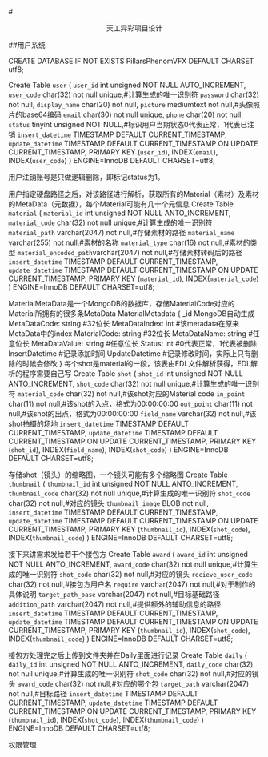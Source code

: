 #<center>天工异彩项目设计</center>

##用户系统

CREATE DATABASE IF NOT EXISTS PillarsPhenomVFX DEFAULT CHARSET utf8;

Create Table `user` (
	`user_id` int unsigned NOT NULL AUTO_INCREMENT,
	`user_code` char(32) not null unique,#计算生成的唯一识别符
	`password` char(32) not null,
	`display_name` char(20) not null,
	`picture` mediumtext not null,#头像照片的base64编码
	`email` char(30) not null unique,
	`phone` char(20) not null,
	`status` tinyint unsigned NOT NULL,#标识用户当期状态0代表正常，1代表已注销
	`insert_datetime` TIMESTAMP DEFAULT CURRENT_TIMESTAMP,
	`update_datetime` TIMESTAMP DEFAULT CURRENT_TIMESTAMP ON UPDATE CURRENT_TIMESTAMP,
	PRIMARY KEY (`user_id`),
	INDEX(`email`),
	INDEX(`user_code`)
) ENGINE=InnoDB DEFAULT CHARSET=utf8;

用户注销账号是只做逻辑删除，即标记status为1。

用户指定硬盘路径之后，对该路径进行解析，获取所有的Material（素材）及素材的MetaData（元数据），每个Material可能有几十个元信息
Create Table `material` (
    `material_id` int unsigned NOT NULL ANTO_INCREMENT,
    `material_code` char(32) not null unique,#计算生成的唯一识别符
    `material_path` varchar(2047) not null,#存储素材的路径
    `material_name` varchar(255) not null,#素材的名称
    `material_type` char(16) not null,#素材的类型
    `material_encoded_path`varchar(2047) not null,#存储素材转码后的路径
    `insert_datetime` TIMESTAMP DEFAULT CURRENT_TIMESTAMP,
	`update_datetime` TIMESTAMP DEFAULT CURRENT_TIMESTAMP ON UPDATE CURRENT_TIMESTAMP,
	PRIMARY KEY (`material_id`),
	INDEX(`material_code`)
) ENGINE=InnoDB DEFAULT CHARSET=utf8;

MaterialMetaData是一个MongoDB的数据库，存储MaterialCode对应的Material所拥有的很多条MetaData
MaterialMetadata
{
    _id MongoDB自动生成
    MetaDataCode: string #32位长
    MetaDataIndex: int #该metadata在原来MetaData中的index
    MaterialCode: string #32位长
    MetaDataName: string #任意位长
    MetaDataValue: string #任意位长
    Status: int #0代表正常，1代表被删除
    InsertDatetime #记录添加时间
    UpdateDatetime #记录修改时间，实际上只有删除的时候会修改
}
每个shot是material的一段，该表由EDL文件解析获得，EDL解析的程序需要自己写
Create Table `shot` (
    `shot_id` int unsigned NOT NULL ANTO_INCREMENT,
    `shot_code` char(32) not null unique,#计算生成的唯一识别符
    `material_code` char(32) not null,#该shot对应的Material code
    `in_point` char(11) not null,#该shot的入点，格式为00:00:00:00
    `out_point` char(11) not null,#该shot的出点，格式为00:00:00:00
    `field_name` varchar(32) not null,#该shot拍摄的场地
    `insert_datetime` TIMESTAMP DEFAULT CURRENT_TIMESTAMP,
	`update_datetime` TIMESTAMP DEFAULT CURRENT_TIMESTAMP ON UPDATE CURRENT_TIMESTAMP,
	PRIMARY KEY (`shot_id`),
	INDEX(`field_name`),
	INDEX(`shot_code`)
) ENGINE=InnoDB DEFAULT CHARSET=utf8;

存储shot（镜头）的缩略图，一个镜头可能有多个缩略图
Create Table `thumbnail` (
    `thumbnail_id` int unsigned NOT NULL ANTO_INCREMENT,
    `thumbnail_code` char(32) not null unique,#计算生成的唯一识别符
    `shot_code` char(32) not null,#对应的镜头
    `thumbnail_image` BLOB not null,
    `insert_datetime` TIMESTAMP DEFAULT CURRENT_TIMESTAMP,
	`update_datetime` TIMESTAMP DEFAULT CURRENT_TIMESTAMP ON UPDATE CURRENT_TIMESTAMP,
	PRIMARY KEY (`thumbnail_id`),
	INDEX(`shot_code`),
	INDEX(`thumbnail_code`)
) ENGINE=InnoDB DEFAULT CHARSET=utf8;

接下来讲需求发给若干个接包方
Create Table `award` (
    `award_id` int unsigned NOT NULL ANTO_INCREMENT,
    `award_code` char(32) not null unique,#计算生成的唯一识别符
    `shot_code` char(32) not null,#对应的镜头
    `recieve_user_code` char(32) not null,#接包方用户名
    `require` varchar(2047) not null,#对于制作的具体说明
    `target_path_base` varchar(2047) not null,#目标基础路径
    `addition_path` varchar(2047) not null,#提供额外的辅助信息的路径
    `insert_datetime` TIMESTAMP DEFAULT CURRENT_TIMESTAMP,
	`update_datetime` TIMESTAMP DEFAULT CURRENT_TIMESTAMP ON UPDATE CURRENT_TIMESTAMP,
	PRIMARY KEY (`thumbnail_id`),
	INDEX(`shot_code`),
	INDEX(`thumbnail_code`)
) ENGINE=InnoDB DEFAULT CHARSET=utf8;

接包方处理完之后上传到文件夹并在Daily里面进行记录
Create Table `daily` (
    `daily_id` int unsigned NOT NULL ANTO_INCREMENT,
    `daily_code` char(32) not null unique,#计算生成的唯一识别符
    `shot_code` char(32) not null,#对应的镜头
    `award_code` char(32) not null,#对应的哪个包
    `target_path` varchar(2047) not null,#目标路径
    `insert_datetime` TIMESTAMP DEFAULT CURRENT_TIMESTAMP,
	`update_datetime` TIMESTAMP DEFAULT CURRENT_TIMESTAMP ON UPDATE CURRENT_TIMESTAMP,
	PRIMARY KEY (`thumbnail_id`),
	INDEX(`shot_code`),
	INDEX(`thumbnail_code`)
) ENGINE=InnoDB DEFAULT CHARSET=utf8;

权限管理
    




    

    